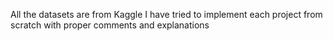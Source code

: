 All the datasets are from Kaggle
I have tried to implement each project from scratch with proper comments and explanations
